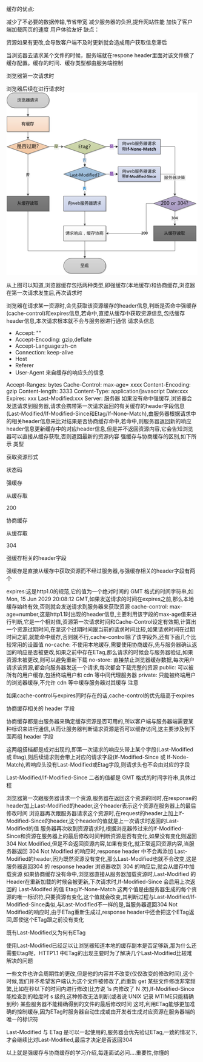 缓存的优点:

减少了不必要的数据传输,节省带宽
减少服务器的负担,提升网站性能
加快了客户端加载网页的速度
用户体验友好
缺点：

资源如果有更改,会导致客户端不及时更新就会造成用户获取信息滞后

当浏览器去请求某个文件的时候，服务端就在respone header里面对该文件做了缓存配置。缓存的时间、缓存类型都由服务端控制

浏览器第一次请求时


浏览器后续在进行请求时
![avatar](./cache.png)

从上图可以知道,浏览器缓存包括两种类型,即强缓存(本地缓存)和协商缓存,浏览器在第一次请求发生后,再次请求时

浏览器在请求某一资源时,会先获取该资源缓存的header信息,判断是否命中强缓存(cache-control)和expires信息,若命中,直接从缓存中获取资源信息,包括缓存header信息,本次请求根本就不会与服务器进行通信 请求头信息
* Accept: ""
* Accept-Encoding: gzip,deflate
* Accept-Language:zh-cn
* Connection: keep-alive
* Host
* Referer
* User-Agent
来自缓存的响应头的信息

Accept-Ranges: bytes
Cache-Control: max-age= xxxx
Content-Encoding: gzip
Content-length: 3333
Content-Type: application/javascript
Date:xxx
Expires: xxx
Last-Modified:xxx
Server: 服务器
如果没有命中强缓存,浏览器会发送请求到服务器,请求会携带第一次请求返回的有关缓存的header字段信息(Last-Modified/If-Modified-Since和Etag/If-None-Match),由服务器根据请求中的相关header信息来比对结果是否协商缓存命中,若命中,则服务器返回新的响应header信息更新缓存中的对应header信息,但是并不返回资源内容,它会告知浏览器可以直接从缓存获取,否则返回最新的资源内容
强缓存与协商缓存的区别,如下所示
类型

获取资源形式

状态码

强缓存

从缓存取

200

协商缓存

从缓存取

304

强缓存相关的header字段

强缓存是直接从缓存中获取资源而不经过服务器,与强缓存相关的header字段有两个

expires:这是http1.0的规范,它的值为一个绝对时间的 GMT 格式的时间字符串,如Mon, 15 Jun 2029 20:08:12 GMT,如果发送请求的时间在expires之前,那么本地缓存始终有效,否则就会发送请求到服务器来获取资源
cache-control: max-age=number,这是http1.1时出现的header信息,主要利用该字段的max-age值来进行判断,它是一个相对值,资源第一次请求时间和Cache-Control设定有效期,计算出一个资源过期时间,在拿这个过期时间跟当前的请求时间比较,如果请求时间在过期时间之前,就能命中缓存,否则就不行,cache-control除了该字段外,还有下面几个比较常用的设置值
no-cache: 不使用本地缓存,需要使用协商缓存,先与服务器确认返回的响应是否被更改,如果之前中存在ETag,那么请求的时候会与服务器验证,如果资源未被更改,则可以避免重新下载
no-store: 直接禁止浏览器缓存数据,每次用户请求该资源,都会向服务器发送一个请求,每次都会下载完整的资源
public: 可以被所有的用户缓存,包括终端用户和 cdn 等中间代理服务器
private: 只能被终端用户的浏览器缓存,不允许 cdn 等中缓存服务器对其缓存
注意

如果cache-control与expires同时存在的话,cache-control的优先级高于expires

协商缓存相关的 header 字段

协商缓存都是由服务器来确定缓存资源是否可用的,所以客户端与服务器端需要某种标识来进行通信,从而让服务器判断请求资源是否可以缓存访问,这主要涉及到下面两组 header 字段

这两组搭档都是成对出现的,即第一次请求的响应头带上某个字段(Last-Modified 或 Etag),则后续请求则会带上对应的请求字段(If-Modified-Since 或 If-Node-Match),若响应头没有Last-Modified或Etag字段,则请求头也不会由对应的字段

Last-Modified/If-Modified-Since
二者的值都是 GMT 格式的时间字符串,具体过程

浏览器第一次跟服务器请求一个资源,服务器在返回这个资源的同时,在response的header加上Last-Modified的header,这个header表示这个资源在服务器上的最后修改时间
浏览器再次跟服务器请求这个资源时,在request的header上加上If-Modified-Since的header,这个header的值就是上一次请求时返回的Last-Modified的值
服务器再次收到资源请求时,根据浏览器传过来的If-Modified-Since和资源在服务器上的最后修改时间判断资源是否有变化,如果没有变化则返回 304 Not Modified,但是不会返回资源内容,如果有变化,就正常返回资源内容,当服务器返回 304 Not Modified 的响应时,response header 中不会再添加 Last-Modified的header,因为既然资源没有变化,那么Last-Modified也就不会改变,这是服务器返回304 的 response header
浏览器收到 304 的响应后,就会从缓存中加载资源
如果协商缓存没有命中,浏览器直接从服务器加载资源时,Last-Modified 的 Header在重新加载的时候会被更新,下次请求时,If-Modified-Since 会启用上次返回的 Last-Modifed 的值
Etag/If-None-Match
这两个值是由服务器生成的每个资源的唯一标识符,只要资源有变化,这个值就会改变,其判断过程与Last-Modified/If-Modified-Since类似,与Last-Modified不一样的是,当服务器返回304 Not Modified的响应时,由于ETag重新生成过,response header中还会把这个ETag返回,即使这个ETag跟之前没有变化

既有Last-Modified又为何有ETag

使用Last-Modified已经足以让浏览器知道本地的缓存副本是否足够新,那为什么还需要Etag呢，HTTP1.1 中ETag的出现主要时为了解决几个Last-Modified比较难解决的问题

一些文件也许会周期性的更改,但是他的内容并不改变(仅仅改变的修改时间),这个时候,我们并不希望客户端认为这个文件被修改了,而重新 get
某些文件修改非常频繁,比如在秒以下的时间内进行修改(比方说 1s 内修改了 N 次),If-Modified-Since能检查到的粒度时 s 级的,这种修改无法判断(或者说 UNIX 记录 MTIME只能精确到秒)
某些服务器不能精确得到的文件的最后修改时间
这时,利用ETag能够更加准确的控制缓存,因为ETag时服务器自动生成或由开发者生成对应资源在服务器端的唯一的标识符

Last-Modified 与 ETag 是可以一起使用的,服务器会优先验证ETag,一致的情况下,才会继续比对Last-Modified,最后才决定是否返回304

以上就是强缓存与协商缓存的学习介绍,每逢面试必问....重要性,你懂的